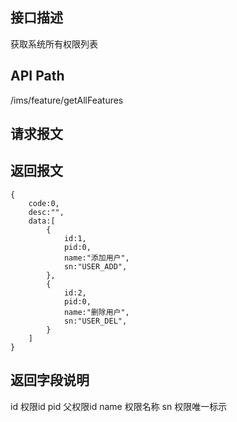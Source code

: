 ## 接口描述
获取系统所有权限列表
## API Path
/ims/feature/getAllFeatures
## 请求报文

## 返回报文
	{
		code:0,
		desc:"",
		data:[
			{
				id:1,
				pid:0,
				name:"添加用户",
				sn:"USER_ADD",
			},
			{
				id:2,
				pid:0,
				name:"删除用户",
				sn:"USER_DEL",
			}
		]
	}
	
## 返回字段说明
id 权限id
pid 父权限id
name 权限名称
sn 权限唯一标示
